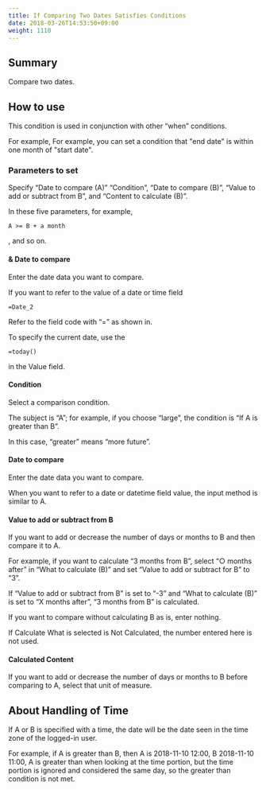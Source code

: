 ```yaml
---
title: If Comparing Two Dates Satisfies Conditions
date: 2018-03-26T14:53:50+09:00
weight: 1110
---
```

## Summary

Compare two dates.

## How to use

This condition is used in conjunction with other “when” conditions.

For example, For example, you can set a condition that "end date" is within one month of "start date".

### Parameters to set

Specify “Date to compare (A)” “Condition”, “Date to compare (B)”, “Value to add or subtract from B”, and “Content to calculate (B)”.

In these five parameters, for example,

```
A >= B + a month
```

, and so on.

#### & Date to compare

Enter the date data you want to compare.

If you want to refer to the value of a date or time field

```
=Date_2
```

Refer to the field code with “=” as shown in.

To specify the current date, use the

```
=today()
```

in the Value field.

#### Condition

Select a comparison condition.

The subject is “A”; for example, if you choose “large”, the condition is “If A is greater than B”.

In this case, “greater” means “more future”.

#### Date to compare

Enter the date data you want to compare.

When you want to refer to a date or datetime field value, the input method is similar to A.

#### Value to add or subtract from B

If you want to add or decrease the number of days or months to B and then compare it to A.

For example, if you want to calculate “3 months from B”, select “○ months after” in “What to calculate (B)” and set “Value to add or subtract for B” to “3”.

If “Value to add or subtract from B” is set to “-3” and “What to calculate (B)” is set to “X months after”, “3 months from B” is calculated.

If you want to compare without calculating B as is, enter nothing.

If Calculate What is selected is Not Calculated, the number entered here is not used.

#### Calculated Content

If you want to add or decrease the number of days or months to B before comparing to A, select that unit of measure.

## About Handling of Time

If A or B is specified with a time, the date will be the date seen in the time zone of the logged-in user.

For example, if A is greater than B, then A is 2018-11-10 12:00, B 2018-11-10 11:00, A is greater than when looking at the time portion, but the time portion is ignored and considered the same day, so the greater than condition is not met.

